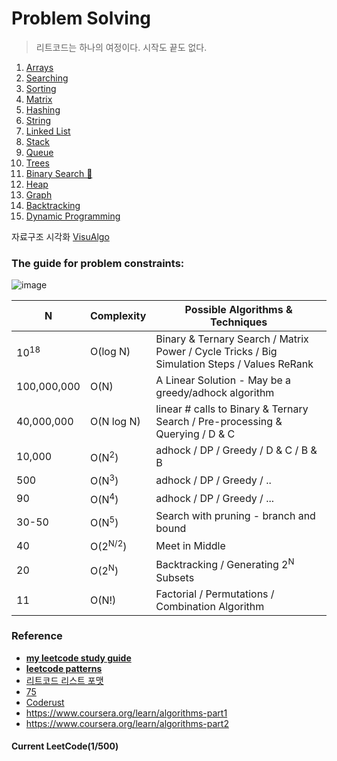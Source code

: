 # Problem Solving
> 
> 리트코드는 하나의 여정이다. 시작도 끝도 없다.
> 

1) [Arrays](https://github.com/FazeelUsmani/Amazon-SDE-Test-Series/tree/master/01%20Arrays)
2) [Searching](https://github.com/FazeelUsmani/Amazon-SDE-Test-Series/tree/master/02%20Searching)
3) [Sorting](https://github.com/FazeelUsmani/Amazon-SDE-Test-Series/tree/master/03%20Sorting)
4) [Matrix](https://github.com/FazeelUsmani/Amazon-SDE-Test-Series/tree/master/04%20Matrix)
5) [Hashing](https://github.com/FazeelUsmani/Amazon-SDE-Test-Series/tree/master/05%20Hashing)
6) [String](https://github.com/FazeelUsmani/Amazon-SDE-Test-Series/tree/master/06%20String)
7) [Linked List](https://github.com/FazeelUsmani/Amazon-SDE-Test-Series/tree/master/07%20Linked%20List)
8) [Stack](https://github.com/FazeelUsmani/Amazon-SDE-Test-Series/tree/master/08%20Stack)
9) [Queue](https://github.com/FazeelUsmani/Amazon-SDE-Test-Series/tree/master/09%20Queue)
10) [Trees](https://github.com/FazeelUsmani/Amazon-SDE-Test-Series/tree/master/10%20Trees)
11) [Binary Search 🌲](https://github.com/FazeelUsmani/Amazon-SDE-Test-Series/tree/master/11%20Binary%20Search%20%F0%9F%8C%B2)
12) [Heap](https://github.com/FazeelUsmani/Amazon-SDE-Test-Series/tree/master/12%20Heap)
13) [Graph](https://github.com/FazeelUsmani/Amazon-SDE-Test-Series/tree/master/13%20Graph)
14) [Backtracking](https://github.com/FazeelUsmani/Amazon-SDE-Test-Series/tree/master/14%20Backtracking)
15) [Dynamic Programming](https://github.com/FazeelUsmani/Amazon-SDE-Test-Series/tree/master/15%20Dynamic%20Programming)

자료구조 시각화 [VisuAlgo](https://visualgo.net/en)

### The guide for problem constraints: 

![image](https://github.com/user-attachments/assets/b58b099d-1708-4107-9729-a5c5731510d4)


|N|Complexity|Possible Algorithms & Techniques|
|-|----------|--------------------------------|
|10<sup>18</sup>|O(log N)|Binary & Ternary Search / Matrix Power / Cycle Tricks / Big Simulation Steps / Values ReRank|
|100,000,000|O(N)|A Linear Solution - May be a greedy/adhock algorithm|
|40,000,000|O(N log N)|linear # calls to Binary & Ternary Search / Pre-processing & Querying / D & C|
|10,000|O(N<sup>2</sup>)|adhock / DP / Greedy / D & C / B & B|
|500|O(N<sup>3</sup>)|adhock / DP / Greedy / ..|
|90|O(N<sup>4</sup>)|adhock / DP / Greedy / ...|
|30-50|O(N<sup>5</sup>)|Search with pruning - branch and bound|
|40|O(2<sup>N/2</sup>)|Meet in Middle|
|20|O(2<sup>N</sup>)|Backtracking / Generating 2<sup>N</sup> Subsets|
|11|O(N!)|Factorial / Permutations / Combination Algorithm|


### Reference
- **[my leetcode study guide](https://www.reddit.com/r/cscareerquestions/comments/eb1e2b/my_leetcode_study_guide/)**  
- **[leetcode patterns](https://seanprashad.com/leetcode-patterns/)**  
- [리트코드 리스트 포맷](https://leetcode.com/list/xoqag3yj/)
- [75](https://www.teamblind.com/article/New-Year-Gift---Curated-List-of-Top-75-LeetCode-Questions-to-Save-Your-Time-OaM1orEU)
- [Coderust](https://www.educative.io/courses/coderust-hacking-the-coding-interview)
- https://www.coursera.org/learn/algorithms-part1
- https://www.coursera.org/learn/algorithms-part2

#### **Current LeetCode(1/500)** 
